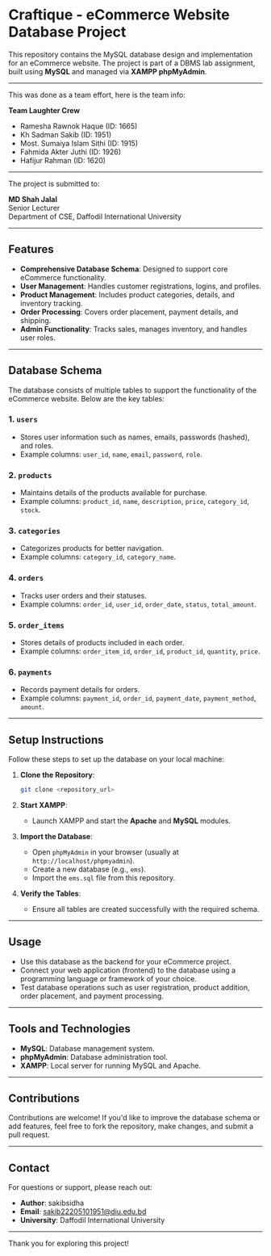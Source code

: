 # Craftique - eCommerce Website Database Project

This repository contains the MySQL database design and implementation for an eCommerce website. The project is part of a DBMS lab assignment, built using **MySQL** and managed via **XAMPP phpMyAdmin**.

---
This was done as a team effort, here is the team info:

**Team Laughter Crew**
- Ramesha Rawnok Haque (ID: 1665)
- Kh Sadman Sakib (ID: 1951)
- Most. Sumaiya Islam Sithi (ID: 1915)
- Fahmida Akter Juthi (ID: 1926)
- Hafijur Rahman (ID: 1620)

---

The project is submitted to:

**MD Shah Jalal**</br>
Senior Lecturer</br>
Department of CSE, Daffodil International University

---

## Features

- **Comprehensive Database Schema**: Designed to support core eCommerce functionality.
- **User Management**: Handles customer registrations, logins, and profiles.
- **Product Management**: Includes product categories, details, and inventory tracking.
- **Order Processing**: Covers order placement, payment details, and shipping.
- **Admin Functionality**: Tracks sales, manages inventory, and handles user roles.

---

## Database Schema

The database consists of multiple tables to support the functionality of the eCommerce website. Below are the key tables:

### 1. `users`
- Stores user information such as names, emails, passwords (hashed), and roles.
- Example columns: `user_id`, `name`, `email`, `password`, `role`.

### 2. `products`
- Maintains details of the products available for purchase.
- Example columns: `product_id`, `name`, `description`, `price`, `category_id`, `stock`.

### 3. `categories`
- Categorizes products for better navigation.
- Example columns: `category_id`, `category_name`.

### 4. `orders`
- Tracks user orders and their statuses.
- Example columns: `order_id`, `user_id`, `order_date`, `status`, `total_amount`.

### 5. `order_items`
- Stores details of products included in each order.
- Example columns: `order_item_id`, `order_id`, `product_id`, `quantity`, `price`.

### 6. `payments`
- Records payment details for orders.
- Example columns: `payment_id`, `order_id`, `payment_date`, `payment_method`, `amount`.

---

## Setup Instructions

Follow these steps to set up the database on your local machine:

1. **Clone the Repository**:
   ```bash
   git clone <repository_url>
   ```

2. **Start XAMPP**:
   - Launch XAMPP and start the **Apache** and **MySQL** modules.

3. **Import the Database**:
   - Open `phpMyAdmin` in your browser (usually at `http://localhost/phpmyadmin`).
   - Create a new database (e.g., `ems`).
   - Import the `ems.sql` file from this repository.

4. **Verify the Tables**:
   - Ensure all tables are created successfully with the required schema.

---

## Usage

- Use this database as the backend for your eCommerce project.
- Connect your web application (frontend) to the database using a programming language or framework of your choice.
- Test database operations such as user registration, product addition, order placement, and payment processing.

---

## Tools and Technologies

- **MySQL**: Database management system.
- **phpMyAdmin**: Database administration tool.
- **XAMPP**: Local server for running MySQL and Apache.

---

## Contributions

Contributions are welcome! If you'd like to improve the database schema or add features, feel free to fork the repository, make changes, and submit a pull request.

---

## Contact

For questions or support, please reach out:

- **Author**: sakibsidha
- **Email**: sakib22205101951@diu.edu.bd
- **University**: Daffodil International University

---

Thank you for exploring this project!

